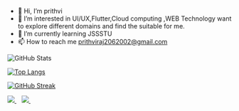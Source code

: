 - 👋 Hi, I’m prithvi
- 👀 I’m interested in UI/UX,Flutter,Cloud computing ,WEB Technology want to explore different domains and find the suitable for me.
- 🌱 I’m currently learning JSSSTU
- 📫 How to reach me prithviraj2062002@gmail.com

<!---
prithvi206/prithvi206 is a ✨ special ✨ repository because its `README.md` (this file) appears on your GitHub profile.
You can click the Preview link to take a look at your changes.
--->
 
![GitHub Stats](https://github-readme-stats.vercel.app/api?username=prithvi206&theme=dark)  

[![Top Langs](https://github-readme-stats.vercel.app/api/top-langs/?username=SriramaBhat&theme=dark&layout=compact&lang_count=10)](https://github.com/anuraghazra/github-readme-stats) 

[![GitHub Streak](https://github-readme-streak-stats.herokuapp.com/?user=prithvi206&theme=dark)](https://git.io/streak-stats)

<a href="https://www.linkedin.com/in/prithvi-raj-959a95201/">
  <img src="https://img.shields.io/badge/linkedin-%230077B5.svg?&style=for-the-badge&logo=linkedin&logoColor=white" />
</a>&nbsp;&nbsp;

<a href="mailto:prithviraj2062002@gmail.com">
  <img src="https://img.shields.io/badge/email me-%23D14836.svg?&style=for-the-badge&logo=gmail&logoColor=white" />
</a>&nbsp;&nbsp;


